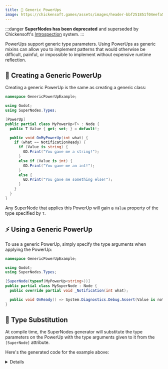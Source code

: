 ```yaml
---
title: 🪫 Generic PowerUps
image: https://chickensoft.games/assets/images/header-bbf251851f04eefa5fd63323124240f2.jpg
---
```


:::danger
**SuperNodes has been deprecated** and superseded by Chickensoft's [Introspection](https://github.com/chickensoft-games/Introspection) system.
:::

PowerUps support generic type parameters. Using PowerUps as generic mixins can allow you to implement patterns that would otherwise be difficult, painful, or impossible to implement without expensive runtime reflection.

## 🔌 Creating a Generic PowerUp

Creating a generic PowerUp is the same as creating a generic class:

```csharp
namespace GenericPowerUpExample;

using Godot;
using SuperNodes.Types;

[PowerUp]
public partial class MyPowerUp<T> : Node {
  public T Value { get; set; } = default!;

  public void OnMyPowerUp(int what) {
    if (what == NotificationReady) {
      if (Value is string) {
        GD.Print("You gave me a string!");
      }
      else if (Value is int) {
        GD.Print("You gave me an int!");
      }
      else {
        GD.Print("You gave me something else!");
      }
    }
  }
}
```

Any SuperNode that applies this PowerUp will gain a `Value` property of the type specified by `T`.

## ⚡️ Using a Generic PowerUp

To use a generic PowerUp, simply specify the type arguments when applying the PowerUp:

```csharp
namespace GenericPowerUpExample;

using Godot;
using SuperNodes.Types;

[SuperNode(typeof(MyPowerUp<string>))]
public partial class MySuperNode : Node {
  public override partial void _Notification(int what);

  public void OnReady() => System.Diagnostics.Debug.Assert(Value is not null);
}
```

## 👯 Type Substitution

At compile time, the SuperNodes generator will substitute the type parameters on the PowerUp with the type arguments given to it from the `[SuperNode]` attribute.

Here's the generated code for the example above:

<Details summary={<summary><code>GenericPowerUpExample.MySuperNode_MyPowerUp.g.cs</code></summary>}>

```csharp
#nullable enable
using Godot;
using SuperNodes.Types;

namespace GenericPowerUpExample {
  partial class MySuperNode
  {
    public string Value { get; set; } = default !; // <-- Type was changed!
    public void OnMyPowerUp(int what)
    {
      if (what == NotificationReady)
      {
        if (Value is string)
        {
          GD.Print("You gave me a string!");
        }
        else if (Value is int)
        {
          GD.Print("You gave me an int!");
        }
        else
        {
          GD.Print("You gave me something else!");
        }
      }
    }
  }
}
#nullable disable
```

</Details>
